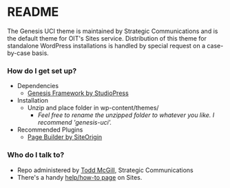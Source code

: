 # README #

The Genesis UCI theme is maintained by Strategic Communications and is the default theme for OIT's Sites service. Distribution of this theme for standalone WordPress installations is handled by special request on a case-by-case basis.

### How do I get set up? ###

* Dependencies
    * [Genesis Framework by StudioPress](http://my.studiopress.com/themes/genesis/)
* Installation
    * Unzip and place folder in wp-content/themes/
        * *Feel free to rename the unzipped folder to whatever you like. I recommend 'genesis-uci'.*
* Recommended Plugins
    * [Page Builder by SiteOrigin](https://siteorigin.com/page-builder/)

### Who do I talk to? ###

* Repo administered by [Todd McGill](mailto:tmcgill@uci.edu), Strategic Communications
* There's a handy [help/how-to page](http://sites.uci.edu/docs/customizing/themes/genesis-uci-theme/) on Sites.